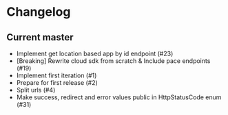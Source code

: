 # Changelog

## Current master

- Implement get location based app by id endpoint (#23)
- [Breaking] Rewrite cloud sdk from scratch & Include pace endpoints (#19)
- Implement first iteration (#1)
- Prepare for first release (#2)
- Split urls (#4)
- Make success, redirect and error values public in HttpStatusCode enum (#31)
